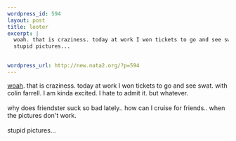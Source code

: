 ```yaml
--- 
wordpress_id: 594
layout: post
title: looter
excerpt: |
  woah. that is craziness. today at work I won tickets to go and see swat. with colin farrell. I am kinda excited. I hate to admit it. but whatever.why does friendster suck so bad lately.. how can I cruise for friends.. when the pictures don't work. 
  stupid pictures... 
  

wordpress_url: http://new.nata2.org/?p=594
---
```

<a href="http://www.vh.org/adult/provider/radiology/pelvis/Def.html">woah</a>. that is craziness. today at work I won tickets to go and see swat. with colin farrell. I am kinda excited. I hate to admit it. but whatever.<br/><br/>why does friendster suck so bad lately.. how can I cruise for friends.. when the pictures don't work. 
<br/><br/>stupid pictures... 

